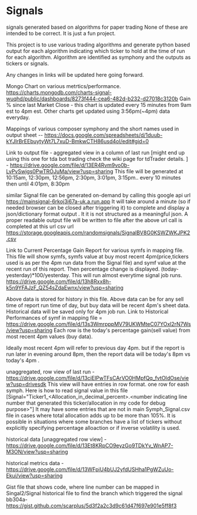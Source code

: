 # Signals
signals generated based on algorithms for paper trading
None of these are intended to be correct. It is just a fun project.


This project is to use various trading algorithms and generate python based output for each algorithm indicating which ticker to hold at the time of run for each algorithm. Algorithm are identified as symphony and the outputs as tickers or signals.

Any changes in links will be updated here going forward.

Mongo Chart on various metrtics/performance. https://charts.mongodb.com/charts-signal-wuqhd/public/dashboards/8273f444-cea6-482d-b232-d27018c3120b
Gain % since last Market Close - this chart is updated every 15 minutes from 9am est to 4pm est. Other charts get updated using 3:56pm(~4pm) data everyday.

Mappings of various composer symphony and the short names used in output sheet -- https://docs.google.com/spreadsheets/d/1duub-kYJIrBrEEbuytyWt7L7xuD-BmkwCTH86usd4oI/edit#gid=0

Link to output file -
aggregated view in a column of last run [might end up using this one for tda bot trading check the wiki page for tdTrader details. ] - https://drive.google.com/file/d/13ER4Rvm9vo0b-LvPvSwjgs0PwTROJuMa/view?usp=sharing
This file will be generated at 10:15am, 12:30pm, 12:56pm, 2:30pm, 3:01pm, 3:15pm.. every 10 minutes then until 4:01pm, 8:30pm

similar Signal file can be generated on-demand by calling this google api url https://mainsignal-6rkoj3i67a-uk.a.run.app
It will take around a minute (so if needed browser can be closed after triggering it) to complete and display a json/dictionary format output . It  it is not structured as a meaningful json. A proper readable output file will be written to file after the above url call is completed at this url csv url
https://storage.googleapis.com/randomsignals/SignalBV8G0KSWZWKJPK2.csv

Link to Current Percentage Gain Report for various symfs in mapping file. This file will show symfs, symfs value at buy most recent 4pm(price,tickers used is as per the 4pm run data from the Signal file) and symf value at the recent run of this report. Then percentage change is displayed. (today-yesterday)*100/yesterday. This will run almost everytime signal job runs.
https://drive.google.com/file/d/13h8Rxx8h-k5n9YFAJzF_QZ54sZdaEwnx/view?usp=sharing

Above data is stored for history in this file. Above data can be for any sell time of report run time of day, but buy data will be recent 4pm's sheet data. Historical data will be saved only for 4pm job run.
Link to Historical Performances of symf in mapping file = https://drive.google.com/file/d/13s3WmrpppMV79UKWMteC07YOxl2rN7Ws/view?usp=sharing
Each row is the today's percentage gain(sell value) from most recent 4pm values (buy data). 

Ideally most recent 4pm will refer to previous day 4pm. but if the report is run later in evening around 8pm, then the report data will be today's 8pm vs today's 4pm .


unaggregated, row view of last run - https://drive.google.com/file/d/13ciEIPwTFsCArVO0HMpfQq_fvtOIdOse/view?usp=drivesdk
This view will have entries in row format. one row for eash symph. Here is how to read signal value in this file [Signal="Ticker1_<Allocation_in_decimal_percent>.<number indicating line number that generated this ticker/allocation in my code for debug purpose>"] It may have some entries that are not in main Symph_Signal.csv file in cases where total allocation adds up to be more than 105%. It is possible in situations where some branches have a list of tickers without explicitly specifying percentage alloaction or if inverse volatility is used.

historical data [unaggregated row view] - https://drive.google.com/file/d/13Et8KRpCO9eyzGo9TDkYv_WnAP7-M3ON/view?usp=sharing

historical metrics data - https://drive.google.com/file/d/13WFpiU4bUJ2yfdUSHha1PgWZuUo-Ekui/view?usp=sharing

Gist file that shows code, where line number can be mapped in Singal2/Signal historical file to find the branch which triggered the signal
bb304a- https://gist.github.com/scarplus/5d3f2a2c3d9c61d47f697e901e5ff8f3



